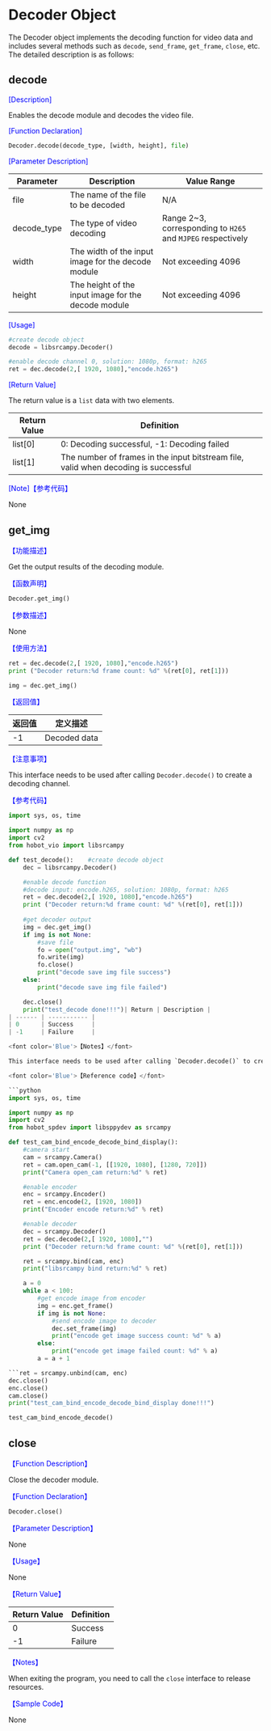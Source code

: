 # Decoder Object

The Decoder object implements the decoding function for video data and includes several methods such as `decode`, `send_frame`, `get_frame`, `close`, etc. The detailed description is as follows:

## decode

<font color='Blue'>[Description]</font>

Enables the decode module and decodes the video file.

<font color='Blue'>[Function Declaration]</font>  

```python
Decoder.decode(decode_type, [width, height], file)
```

<font color='Blue'>[Parameter Description]</font>  

| Parameter    | Description           | Value Range                    |
| --------- | --------------- | ------------------- |
| file      | The name of the file to be decoded     |       N/A       |
| decode_type | The type of video decoding  | Range 2~3, corresponding to `H265` and `MJPEG` respectively |
| width     | The width of the input image for the decode module      | Not exceeding 4096              |
| height    | The height of the input image for the decode module      | Not exceeding 4096              |

<font color='Blue'>[Usage]</font> 

```python
#create decode object
decode = libsrcampy.Decoder()

#enable decode channel 0, solution: 1080p, format: h265
ret = dec.decode(2,[ 1920, 1080],"encode.h265")
```

 <font color='Blue'>[Return Value]</font>  

The return value is a `list` data with two elements.

| Return Value                | Definition      |
| ---------------- | ----------- |
| list[0] | 0: Decoding successful, -1: Decoding failed      | 
| list[1] | The number of frames in the input bitstream file, valid when decoding is successful     |

<font color='Blue'>[Note]</font><font color='Blue'>【参考代码】</font>  

None

## get_img

<font color='Blue'>【功能描述】</font>

Get the output results of the decoding module.

<font color='Blue'>【函数声明】</font>
```python
Decoder.get_img()
```

<font color='Blue'>【参数描述】</font>

None

<font color='Blue'>【使用方法】</font>

```python
ret = dec.decode(2,[ 1920, 1080],"encode.h265")
print ("Decoder return:%d frame count: %d" %(ret[0], ret[1]))

img = dec.get_img()
```

<font color='Blue'>【返回值】</font>

| 返回值 | 定义描述 |
| ------ | ----- |
| -1      | Decoded data |

<font color='Blue'>【注意事项】</font>

This interface needs to be used after calling `Decoder.decode()` to create a decoding channel.

<font color='Blue'>【参考代码】</font>

```python
import sys, os, time

import numpy as np
import cv2
from hobot_vio import libsrcampy

def test_decode():    #create decode object
    dec = libsrcampy.Decoder()

    #enable decode function
    #decode input: encode.h265, solution: 1080p, format: h265
    ret = dec.decode(2,[ 1920, 1080],"encode.h265")
    print ("Decoder return:%d frame count: %d" %(ret[0], ret[1]))
    
    #get decoder output
    img = dec.get_img()
    if img is not None:
        #save file
        fo = open("output.img", "wb")
        fo.write(img)
        fo.close()
        print("decode save img file success")
    else:
        print("decode save img file failed")

    dec.close()
    print("test_decode done!!!")| Return | Description |
| ------ | ----------- |
| 0      | Success     |
| -1     | Failure     |

<font color='Blue'>【Notes】</font> 

This interface needs to be used after calling `Decoder.decode()` to create a decoding channel, and the parameter `file` should be left empty when creating the decoding channel.

<font color='Blue'>【Reference code】</font>  

```python
import sys, os, time

import numpy as np
import cv2
from hobot_spdev import libsppydev as srcampy

def test_cam_bind_encode_decode_bind_display():
    #camera start
    cam = srcampy.Camera()
    ret = cam.open_cam(-1, [[1920, 1080], [1280, 720]])
    print("Camera open_cam return:%d" % ret)

    #enable encoder
    enc = srcampy.Encoder()
    ret = enc.encode(2, [1920, 1080])
    print("Encoder encode return:%d" % ret)

    #enable decoder
    dec = srcampy.Decoder()
    ret = dec.decode(2,[ 1920, 1080],"")
    print ("Decoder return:%d frame count: %d" %(ret[0], ret[1]))

    ret = srcampy.bind(cam, enc)
    print("libsrcampy bind return:%d" % ret)

    a = 0
    while a < 100:
        #get encode image from encoder
        img = enc.get_frame()
        if img is not None:
            #send encode image to decoder
            dec.set_frame(img)
            print("encode get image success count: %d" % a)
        else:
            print("encode get image failed count: %d" % a)
        a = a + 1

```ret = srcampy.unbind(cam, enc)
dec.close()
enc.close()
cam.close()
print("test_cam_bind_encode_decode_bind_display done!!!")

test_cam_bind_encode_decode()
```

## close

<font color='Blue'>【Function Description】</font>

Close the decoder module.

<font color='Blue'>【Function Declaration】</font>
```python
Decoder.close()
```

<font color='Blue'>【Parameter Description】</font>

None

<font color='Blue'>【Usage】</font> 

None

<font color='Blue'>【Return Value】</font>

| Return Value | Definition |
| ------ | ---- |
| 0      | Success |
| -1    | Failure |

<font color='Blue'>【Notes】</font>

When exiting the program, you need to call the `close` interface to release resources.

<font color='Blue'>【Sample Code】</font>

None